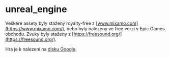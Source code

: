 # unreal_engine
Veškeré assety byly staženy royalty-free z [www.mixamo.com](https://www.mixamo.com/), nebo byly nalezeny ve free verzi v Epic Games obchodu.
Zvuky byly staženy z [https://freesound.org/](https://freesound.org/).

Hra je k nalezení na [disku Google](https://drive.google.com/file/d/11TdugMy6hQuO1HcrSLbMQisJRWNwSyjI/view?usp=drive_link).
